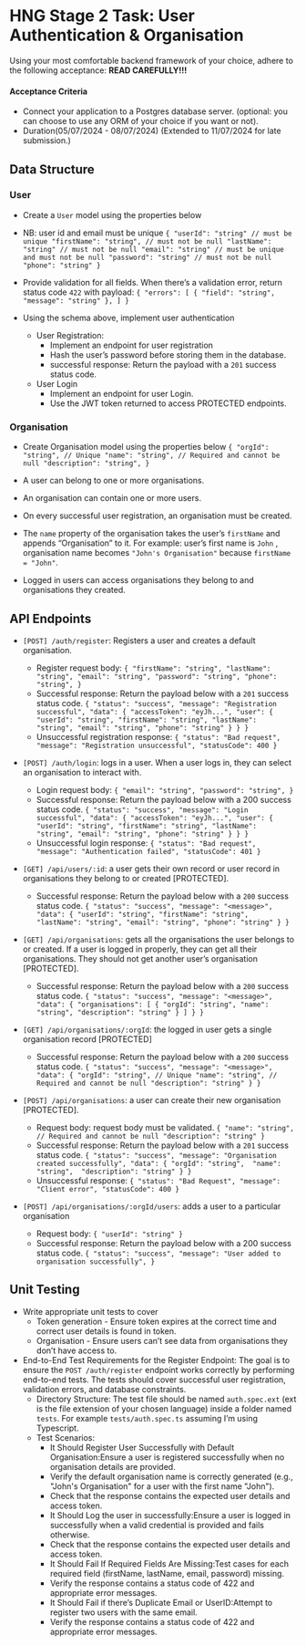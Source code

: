 # HNG Stage 2 Task: User Authentication & Organisation
Using your most comfortable backend framework of your choice, adhere to the following acceptance:
**READ CAREFULLY!!!**
#### Acceptance Criteria
+ Connect your application to a Postgres database server. (optional: you can choose to use any ORM of your choice if you want or not).
+ Duration(05/07/2024 - 08/07/2024) (Extended to 11/07/2024 for late submission.)

## Data Structure

### User
+ Create a `User` model using the properties below
+ NB: user id and email must be unique
    `{
        "userId": "string" // must be unique
        "firstName": "string", // must not be null
        "lastName": "string" // must not be null
        "email": "string" // must be unique and must not be null
        "password": "string" // must not be null
        "phone": "string"
    }`

+ Provide validation for all fields. When there’s a validation error, return status code `422` with payload:
    `{
        "errors": [
            {
                "field": "string",
                "message": "string"
            },
        ]
    }`

+ Using the schema above, implement user authentication
    + User Registration:
        + Implement an endpoint for user registration
        + Hash the user’s password before storing them in the database.
        + successful response: Return the payload with a `201` success status code.
    + User Login
        + Implement an endpoint for user Login.
        + Use the JWT token returned to access PROTECTED endpoints.

### Organisation
+ Create Organisation model using the properties below
    `{
        "orgId": "string", // Unique
        "name": "string", // Required and cannot be null
        "description": "string",
    }`

+ A user can belong to one or more organisations.
+ An organisation can contain one or more users.
+ On every successful user registration, an organisation must be created.
+ The `name` property of the organisation takes the user’s `firstName` and appends “Organisation” to it. For example: user’s first name is `John` , organisation name becomes `"John's Organisation"` because `firstName = "John"`.
+ Logged in users can access organisations they belong to and organisations they created.


## API Endpoints

+ `[POST] /auth/register`: Registers a user and creates a default organisation.
    + Register request body:
        `{
            "firstName": "string",
            "lastName": "string",
            "email": "string",
            "password": "string",
            "phone": "string",
        }`
    + Successful response: Return the payload below with a `201` success status code.
        `{
            "status": "success",
            "message": "Registration successful",
            "data": {
            "accessToken": "eyJh...",
            "user": {
                    "userId": "string",
                    "firstName": "string",
                    "lastName": "string",
                    "email": "string",
                    "phone": "string"
                }
            }
        }`
    + Unsuccessful registration response:
        `{
            "status": "Bad request",
            "message": "Registration unsuccessful",
            "statusCode": 400
        }`

+ `[POST] /auth/login`: logs in a user. When a user logs in, they can select an organisation to interact with.
    + Login request body:
        `{
            "email": "string",
            "password": "string",
        }`
    + Successful response: Return the payload below with a 200 success status code.
        `{
            "status": "success",
            "message": "Login successful",
            "data": {
            "accessToken": "eyJh...",
            "user": {
                    "userId": "string",
                    "firstName": "string",
                    "lastName": "string",
                    "email": "string",
                    "phone": "string"
                }
            }
        }`
    + Unsuccessful login response:
        `{
            "status": "Bad request",
            "message": "Authentication failed",
            "statusCode": 401
        }`

+ `[GET] /api/users/:id`: a user gets their own record or user record in organisations they belong to or created [PROTECTED].
    + Successful response: Return the payload below with a `200` success status code.
        `{
            "status": "success",
            "message": "<message>",
            "data": {
                "userId": "string",
                "firstName": "string",
                "lastName": "string",
                "email": "string",
                "phone": "string"
            }
        }`

+ `[GET] /api/organisations`: gets all the organisations the user belongs to or created. If a user is logged in properly, they can get all their organisations. They should not get another user’s organisation [PROTECTED].
    + Successful response: Return the payload below with a `200` success status code.
        `{
            "status": "success",
            "message": "<message>",
            "data": {
                "organisations": [
                    {
                        "orgId": "string",
                        "name": "string",
                        "description": "string"
                    }
                ]
            }
        }`

+ `[GET] /api/organisations/:orgId`: the logged in user gets a single organisation record [PROTECTED]
    + Successful response: Return the payload below with a `200` success status code.
        `{
            "status": "success",
            "message": "<message>",
            "data": {
                "orgId": "string", // Unique
                "name": "string", // Required and cannot be null
                "description": "string"
            }
        }`

+ `[POST] /api/organisations`: a user can create their new organisation [PROTECTED].
    + Request body: request body must be validated.
        `{
            "name": "string", // Required and cannot be null
            "description": "string"
        }`
    + Successful response: Return the payload below with a `201` success status code.
        `{
            "status": "success",
            "message": "Organisation created successfully",
            "data": {
                "orgId": "string", 
                "name": "string", 
                "description": "string"
            }
        }`
    + Unsuccessful response:
        `{
            "status": "Bad Request",
            "message": "Client error",
            "statusCode": 400
        }`

+ `[POST] /api/organisations/:orgId/users`: adds a user to a particular organisation
    + Request body:
        `{
            "userId": "string"
        }`
    + Successful response: Return the payload below with a 200 success status code.
        `{
            "status": "success",
            "message": "User added to organisation successfully",
        }`


## Unit Testing

+ Write appropriate unit tests to cover
    + Token generation - Ensure token expires at the correct time and correct user details is found in token.
    + Organisation - Ensure users can’t see data from organisations they don’t have access to.
+ End-to-End Test Requirements for the Register Endpoint:
    The goal is to ensure the `POST /auth/register` endpoint works correctly by performing end-to-end tests. The tests should cover successful user registration, validation errors, and database constraints.
    + Directory Structure: The test file should be named `auth.spec.ext` (ext is the file extension of your chosen language) inside a folder named `tests`. For example `tests/auth.spec.ts` assuming I’m using Typescript.
    + Test Scenarios:
        + It Should Register User Successfully with Default Organisation:Ensure a user is registered successfully when no organisation details are provided.
        + Verify the default organisation name is correctly generated (e.g., "John's Organisation" for a user with the first name "John").
        + Check that the response contains the expected user details and access token.
        + It Should Log the user in successfully:Ensure a user is logged in successfully when a valid credential is provided and fails otherwise.
        + Check that the response contains the expected user details and access token.
        + It Should Fail If Required Fields Are Missing:Test cases for each required field (firstName, lastName, email, password) missing.
        + Verify the response contains a status code of 422 and appropriate error messages.
        + It Should Fail if there’s Duplicate Email or UserID:Attempt to register two users with the same email.
        + Verify the response contains a status code of 422 and appropriate error messages.

